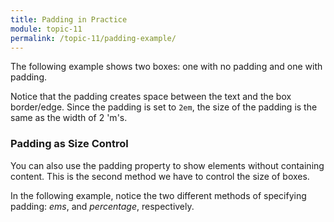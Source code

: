 ```yaml
---
title: Padding in Practice
module: topic-11
permalink: /topic-11/padding-example/
---
```


<div class="divider-heading"></div>

The following example shows two boxes: one with no padding and one with padding.

Notice that the padding creates space between the text and the box border/edge. Since the padding is set to `2em`, the size of the padding is the same as the width of 2 'm's.

<div class="codepen-embed">
  <p data-height="600" data-theme-id="30567" data-slug-hash="NWrYQzR" data-default-tab="css,result" data-user="retrog4m3r" data-embed-version="2" data-pen-title="Padding, Pt. 1" class="codepen"></p>
</div>

### Padding as Size Control

You can also use the padding property to show elements without containing content. This is the second method we have to control the size of boxes.

In the following example, notice the two different methods of specifying padding: _ems_, and _percentage_, respectively.

<div class="codepen-embed">
  <p data-height="600" data-theme-id="30567" data-slug-hash="YzWamvo" data-default-tab="css,result" data-user="retrog4m3r" data-embed-version="2" data-pen-title="Padding, Pt. 2" class="codepen"></p>
</div>
